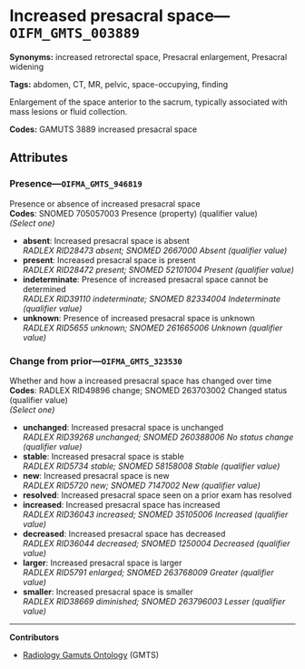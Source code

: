 # Increased presacral space—`OIFM_GMTS_003889`

**Synonyms:** increased retrorectal space, Presacral enlargement, Presacral widening

**Tags:** abdomen, CT, MR, pelvic, space-occupying, finding

Enlargement of the space anterior to the sacrum, typically associated with mass lesions or fluid collection.

**Codes:** GAMUTS 3889 increased presacral space

## Attributes

### Presence—`OIFMA_GMTS_946819`

Presence or absence of increased presacral space  
**Codes**: SNOMED 705057003 Presence (property) (qualifier value)  
*(Select one)*

- **absent**: Increased presacral space is absent  
_RADLEX RID28473 absent; SNOMED 2667000 Absent (qualifier value)_
- **present**: Increased presacral space is present  
_RADLEX RID28472 present; SNOMED 52101004 Present (qualifier value)_
- **indeterminate**: Presence of increased presacral space cannot be determined  
_RADLEX RID39110 indeterminate; SNOMED 82334004 Indeterminate (qualifier value)_
- **unknown**: Presence of increased presacral space is unknown  
_RADLEX RID5655 unknown; SNOMED 261665006 Unknown (qualifier value)_

### Change from prior—`OIFMA_GMTS_323530`

Whether and how a increased presacral space has changed over time  
**Codes**: RADLEX RID49896 change; SNOMED 263703002 Changed status (qualifier value)  
*(Select one)*

- **unchanged**: Increased presacral space is unchanged  
_RADLEX RID39268 unchanged; SNOMED 260388006 No status change (qualifier value)_
- **stable**: Increased presacral space is stable  
_RADLEX RID5734 stable; SNOMED 58158008 Stable (qualifier value)_
- **new**: Increased presacral space is new  
_RADLEX RID5720 new; SNOMED 7147002 New (qualifier value)_
- **resolved**: Increased presacral space seen on a prior exam has resolved  
- **increased**: Increased presacral space has increased  
_RADLEX RID36043 increased; SNOMED 35105006 Increased (qualifier value)_
- **decreased**: Increased presacral space has decreased  
_RADLEX RID36044 decreased; SNOMED 1250004 Decreased (qualifier value)_
- **larger**: Increased presacral space is larger  
_RADLEX RID5791 enlarged; SNOMED 263768009 Greater (qualifier value)_
- **smaller**: Increased presacral space is smaller  
_RADLEX RID38669 diminished; SNOMED 263796003 Lesser (qualifier value)_

---

**Contributors**

- [Radiology Gamuts Ontology](https://gamuts.net/) (GMTS)
